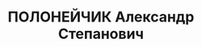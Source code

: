 ---
title: ПОЛОНЕЙЧИК Александр Степанович
description: "Род. 1904, Аз.ССР, г.Баку, русский. Член ВКП(б) с 1926. Исключен 15.08.1937\
  \ решением бюро Сталинского РК АКП(б) \"за связь с к-р троцкистскими элементами,\
  \ за развал работы завода, за разбазаривание гос. средств, опошление стахановского\
  \ движения и как двурушник - враг народа\" в связи с арестом. Восст. посмертно 22.07.1958\
  \ решением бюро ЦК КП Азербайджана.\n Дир. з-да им. Октябрьской революции в Баку.\
  \ Прож.: Аз.ССР, г.Баку.\n Арестован 05.08.1937\n Обвинение: ст.ст. 70,71,73 УК\
  \ Аз.ССР - участник а/с троцкистской диверсионно-вредительской террор. организации\
  \ (Акопов, Маштаков и др.), проводивший вредительскую работу на з-де им. Октябрьской\
  \ революции.\n Приговор: ВК ВС СССР, 10.10.1937 - ВМН с конфискацией имущества.\n\
  \ Расстрелян 11.10.1937\n Реабилитирован ВКВС СССР 03.08.1957 за отсутствием состава\
  \ преступления.\n *Семье выдано свид. о смерти 1-ИЕ №042357 с датой смерти 22.07.1940.\n\
  \ Источники: Сталинский список от 03.10.1937 (Аз.ССР, Кат.1)| Личное дело №38796\
  \ (АПД УДПАР, ф.6, оп.9, д. 414)| Определение ВКВС СССР, 03.08.1957| Определение\
  \ ВКВС СССР, 24.04.1956 (упоминание)."
---